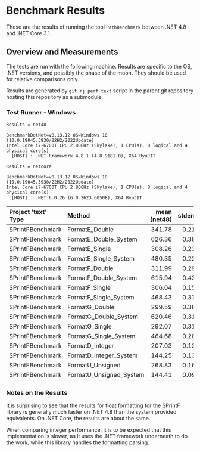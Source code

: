 # Benchmark Results

These are the results of running the tool `PathBenchmark` between .NET 4.8 and
.NET Core 3.1.

## Overview and Measurements

The tests are run with the following machine. Results are specific to the OS,
.NET versions, and possibly the phase of the moon. They should be used for
relative comparisons only.

Results are generated by `git rj perf text` script in the parent git repository
hosting this repository as a submodule.

### Test Runner - Windows

```text
Results = net48

BenchmarkDotNet=v0.13.12 OS=Windows 10 (10.0.19045.3930/22H2/2022Update)
Intel Core i7-6700T CPU 2.80GHz (Skylake), 1 CPU(s), 8 logical and 4 physical core(s)
  [HOST] : .NET Framework 4.8.1 (4.8.9181.0), X64 RyuJIT
```

```text
Results = netcore

BenchmarkDotNet=v0.13.12 OS=Windows 10 (10.0.19045.3930/22H2/2022Update)
Intel Core i7-6700T CPU 2.80GHz (Skylake), 1 CPU(s), 8 logical and 4 physical core(s)
  [HOST] : .NET 6.0.26 (6.0.2623.60508), X64 RyuJIT
```

| Project 'text' Type | Method                  | mean (net48) | stderr | mean (netcore) | stderr |
|:--------------------|:------------------------|-------------:|-------:|---------------:|-------:|
| SPrintFBenchmark    | FormatE_Double          | 341.78       | 0.21   | 248.91         | 0.27   |
| SPrintFBenchmark    | FormatE_Double_System   | 626.36       | 0.38   | 181.30         | 0.20   |
| SPrintFBenchmark    | FormatE_Single          | 308.26       | 0.23   | 211.85         | 0.17   |
| SPrintFBenchmark    | FormatE_Single_System   | 480.35       | 0.22   | 190.91         | 0.22   |
| SPrintFBenchmark    | FormatF_Double          | 311.99       | 0.29   | 216.58         | 0.16   |
| SPrintFBenchmark    | FormatF_Double_System   | 615.94       | 0.43   | 276.05         | 0.12   |
| SPrintFBenchmark    | FormatF_Single          | 306.04       | 0.15   | 213.94         | 0.20   |
| SPrintFBenchmark    | FormatF_Single_System   | 468.43       | 0.37   | 238.83         | 0.29   |
| SPrintFBenchmark    | FormatG_Double          | 299.59       | 0.38   | 214.84         | 0.14   |
| SPrintFBenchmark    | FormatG_Double_System   | 620.46       | 0.31   | 180.26         | 0.11   |
| SPrintFBenchmark    | FormatG_Single          | 292.07       | 0.31   | 208.62         | 0.16   |
| SPrintFBenchmark    | FormatG_Single_System   | 464.68       | 0.28   | 178.21         | 0.13   |
| SPrintFBenchmark    | FormatD_Integer         | 207.03       | 0.13   | 123.85         | 0.16   |
| SPrintFBenchmark    | FormatD_Integer_System  | 144.25       | 0.13   | 42.73          | 0.06   |
| SPrintFBenchmark    | FormatU_Unsigned        | 268.83       | 0.16   | 188.44         | 0.05   |
| SPrintFBenchmark    | FormatU_Unsigned_System | 144.41       | 0.09   | 42.89          | 0.10   |

### Notes on the Results

It is surprising to see that the results for float formatting for the SPrintF
library is generally much faster on .NET 4.8 than the system provided
equivalents. On .NET Core, the results are about the same.

When comparing integer performance, it is to be expected that this
implementation is slower, as it uses the .NET framework underneath to do the
work, while this library handles the formatting parsing.
